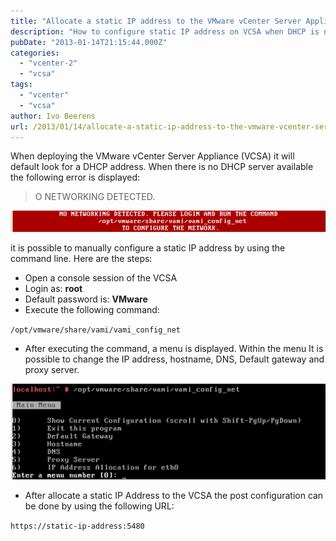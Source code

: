 ```yaml
---
title: "Allocate a static IP address to the VMware vCenter Server Appliance (VCSA)"
description: "How to configure static IP address on VCSA when DHCP is not available."
pubDate: "2013-01-14T21:15:44.000Z"
categories: 
  - "vcenter-2"
  - "vcsa"
tags: 
  - "vcenter"
  - "vcsa"
author: Ivo Beerens
url: /2013/01/14/allocate-a-static-ip-address-to-the-vmware-vcenter-server-appliance-vcsa/
---
```


When deploying the VMware vCenter Server Appliance (VCSA) it will default look for a DHCP address. When there is no DHCP server available the following error is displayed:

> O NETWORKING DETECTED.

![image](images/image_thumb.png "image")

it is possible to manually configure a static IP address by using the command line. Here are the steps:

- Open a console session of the VCSA 
- Login as: **root**
- Default password is: **VMware**
- Execute the following command:

`/opt/vmware/share/vami/vami_config_net`

- After executing the command, a menu is displayed. Within the menu It is possible to change the IP address, hostname, DNS, Default gateway and proxy server.

![image](images/image_thumb1.png "image")

- After allocate a static IP Address to the VCSA the post configuration can be done by using the following URL: 

`https://static-ip-address:5480`
